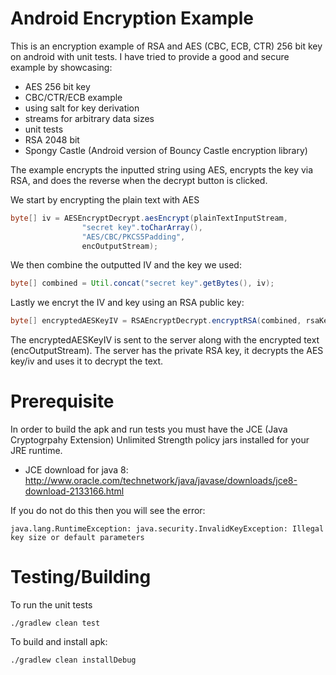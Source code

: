 Android Encryption Example
========================

This is an encryption example of RSA and AES (CBC, ECB, CTR) 256 bit key on android with unit tests. I have 
tried to provide a good and secure example by showcasing:

* AES 256 bit key
* CBC/CTR/ECB example
* using salt for key derivation
* streams for arbitrary data sizes
* unit tests
* RSA 2048 bit
* Spongy Castle (Android version of Bouncy Castle encryption library)

The example encrypts the inputted string using AES, encrypts the key via RSA, and does the reverse when
the decrypt button is clicked.

We start by encrypting the plain text with AES

```java
byte[] iv = AESEncryptDecrypt.aesEncrypt(plainTextInputStream,
                "secret key".toCharArray(),
                "AES/CBC/PKCS5Padding",
                encOutputStream);
```
We then combine the outputted IV and the key we used:

```java
byte[] combined = Util.concat("secret key".getBytes(), iv);
```

Lastly we encryt the IV and key using an RSA public key:

```java
byte[] encryptedAESKeyIV = RSAEncryptDecrypt.encryptRSA(combined, rsaKey.getPublic());
```
The encryptedAESKeyIV is sent to the server along with the encrypted text (encOutputStream). The server has the private RSA key, it decrypts the AES key/iv and uses it to decrypt the text. 

Prerequisite
========================

In order to build the apk and run tests you must have the JCE (Java Cryptogrpahy Extension) Unlimited Strength policy jars installed for your JRE runtime.  

* JCE download for java 8: http://www.oracle.com/technetwork/java/javase/downloads/jce8-download-2133166.html

If you do not do this then you will see the error:
```
java.lang.RuntimeException: java.security.InvalidKeyException: Illegal key size or default parameters
```

Testing/Building
========================

To run the unit tests
```
./gradlew clean test
```

To build and install apk:
```
./gradlew clean installDebug
```

